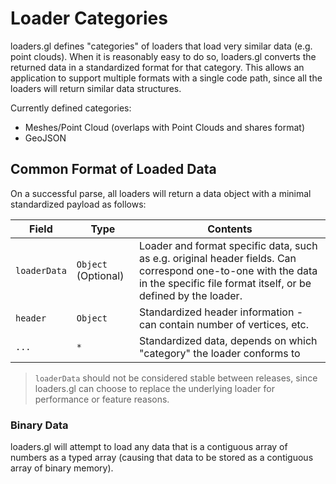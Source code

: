 # Loader Categories

loaders.gl defines "categories" of loaders that load very similar data (e.g. point clouds). When it is reasonably easy to do so, loaders.gl converts the returned data in a standardized format for that category. This allows an application to support multiple formats with a single code path, since all the loaders will return similar data structures.

Currently defined categories:

- Meshes/Point Cloud (overlaps with Point Clouds and shares format)
- GeoJSON

## Common Format of Loaded Data

On a successful parse, all loaders will return a data object with a minimal standardized payload as follows:

| Field        | Type                | Contents                                                                                                                                                                       |
| ------------ | ------------------- | ------------------------------------------------------------------------------------------------------------------------------------------------------------------------------ |
| `loaderData` | `Object` (Optional) | Loader and format specific data, such as e.g. original header fields. Can correspond one-to-one with the data in the specific file format itself, or be defined by the loader. |
| `header`     | `Object`            | Standardized header information - can contain number of vertices, etc.                                                                                                         |
| `...`        | `*`                 | Standardized data, depends on which "category" the loader conforms to                                                                                                          |

> `loaderData` should not be considered stable between releases, since loaders.gl can choose to replace the underlying loader for performance or feature reasons.

### Binary Data

loaders.gl will attempt to load any data that is a contiguous array of numbers as a typed array (causing that data to be stored as a contiguous array of binary memory).

